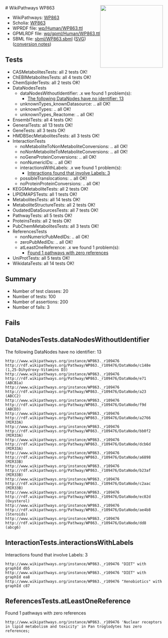 <img style="float: right; width: 200px" src="../logo.png" />
# WikiPathways WP863

* WikiPathways: [WP863](https://identifiers.org/wikipathways:WP863)
* Scholia: [WP863](https://scholia.toolforge.org/wikipathways/WP863)
* WPRDF file: [wp/Human/WP863.ttl](../wp/Human/WP863.ttl)
* GPMLRDF file: [wp/gpml/Human/WP863.ttl](../wp/gpml/Human/WP863.ttl)
* SBML file: [sbml/WP863.sbml](../sbml/WP863.sbml) ([SVG](../sbml/WP863.svg)) ([conversion notes](../sbml/WP863.txt))

## Tests
* CASMetabolitesTests: all 2 tests OK!
* ChEBIMetabolitesTests: all 4 tests OK!
* ChemSpiderTests: all 2 tests OK!
* DataNodesTests
    * dataNodesWithoutIdentifier: .x we found 1 problem(s):
        * [The following DataNodes have no identifier: 13](#8792c493)
    * unknownTypes_knownDatasource: .. all OK!
    * unknownTypes: .. all OK!
    * unknownTypes_Reactome: .. all OK!
* EnsemblTests: all 4 tests OK!
* GeneralTests: all 13 tests OK!
* GeneTests: all 3 tests OK!
* HMDBSecMetabolitesTests: all 3 tests OK!
* InteractionTests
    * noMetaboliteToNonMetaboliteConversions: .. all OK!
    * noNonMetaboliteToMetaboliteConversions: .. all OK!
    * noGeneProteinConversions: .. all OK!
    * nonNumericIDs: .. all OK!
    * interactionsWithLabels: .x we found 1 problem(s):
        * [Interactions found that involve Labels: 3](#630d267a)
    * possibleTranslocations: .. all OK!
    * noProteinProteinConversions: .. all OK!
* KEGGMetaboliteTests: all 2 tests OK!
* LIPIDMAPSTests: all 1 tests OK!
* MetabolitesTests: all 14 tests OK!
* MetaboliteStructureTests: all 2 tests OK!
* OudatedDataSourcesTests: all 7 tests OK!
* PathwayTests: all 5 tests OK!
* ProteinsTests: all 2 tests OK!
* PubChemMetabolitesTests: all 3 tests OK!
* ReferencesTests
    * nonNumericPubMedIDs: .. all OK!
    * zeroPubMedIDs: .. all OK!
    * atLeastOneReference: .x we found 1 problem(s):
        * [Found 1 pathways with zero references](#35eb778e)
* UniProtTests: all 5 tests OK!
* WikidataTests: all 14 tests OK!


## Summary

* Number of test classes: 20
* Number of tests: 100
* Number of assertions: 200
* Number of fails: 3

## Fails

<a name="8792c493" />

## DataNodesTests.dataNodesWithoutIdentifier

The following DataNodes have no identifier: 13
```
http://www.wikipathways.org/instance/WP863._r109476 http://rdf.wikipathways.org/Pathway/WP863._r109476/DataNode/c148e (1,25-Dihydroxy-Vitamins D3)
http://www.wikipathways.org/instance/WP863._r109476 http://rdf.wikipathways.org/Pathway/WP863._r109476/DataNode/e71 (ABCB1a)
http://www.wikipathways.org/instance/WP863._r109476 http://rdf.wikipathways.org/Pathway/WP863._r109476/DataNode/a23 (ABCC2)
http://www.wikipathways.org/instance/WP863._r109476 http://rdf.wikipathways.org/Pathway/WP863._r109476/DataNode/f9d (ABCD3)
http://www.wikipathways.org/instance/WP863._r109476 http://rdf.wikipathways.org/Pathway/WP863._r109476/DataNode/a2766 (MIR33A)
http://www.wikipathways.org/instance/WP863._r109476 http://rdf.wikipathways.org/Pathway/WP863._r109476/DataNode/bb0f2 (MIR33A)
http://www.wikipathways.org/instance/WP863._r109476 http://rdf.wikipathways.org/Pathway/WP863._r109476/DataNode/dcb6d (MIR33A)
http://www.wikipathways.org/instance/WP863._r109476 http://rdf.wikipathways.org/Pathway/WP863._r109476/DataNode/a6898 (MIR33B)
http://www.wikipathways.org/instance/WP863._r109476 http://rdf.wikipathways.org/Pathway/WP863._r109476/DataNode/b23af (MIR33B)
http://www.wikipathways.org/instance/WP863._r109476 http://rdf.wikipathways.org/Pathway/WP863._r109476/DataNode/c2aac (MIR33B)
http://www.wikipathways.org/instance/WP863._r109476 http://rdf.wikipathways.org/Pathway/WP863._r109476/DataNode/ec02d (Oxysterol)
http://www.wikipathways.org/instance/WP863._r109476 http://rdf.wikipathways.org/Pathway/WP863._r109476/DataNode/ae4b8 (Steroids)
http://www.wikipathways.org/instance/WP863._r109476 http://rdf.wikipathways.org/Pathway/WP863._r109476/DataNode/dd8 (abcg6)
```

<a name="630d267a" />

## InteractionTests.interactionsWithLabels

Interactions found that involve Labels: 3
```
http://www.wikipathways.org/instance/WP863._r109476 "DIET" with graphId db5
http://www.wikipathways.org/instance/WP863._r109476 "DIET" with graphId ea8
http://www.wikipathways.org/instance/WP863._r109476 "Xenobiotics" with graphId c87
```

<a name="35eb778e" />

## ReferencesTests.atLeastOneReference

Found 1 pathways with zero references
```
http://www.wikipathways.org/instance/WP863._r109476 'Nuclear receptors in lipid metabolism and toxicity' in Pan troglodytes has zero references; 
```

